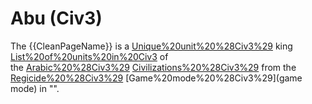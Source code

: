 # Abu (Civ3)

The {{CleanPageName}} is a [Unique%20unit%20%28Civ3%29](unique) king [List%20of%20units%20in%20Civ3](unit) of the [Arabic%20%28Civ3%29](Arabic) [Civilizations%20%28Civ3%29](civilization) from the [Regicide%20%28Civ3%29](Regicide) [Game%20mode%20%28Civ3%29](game mode) in "".